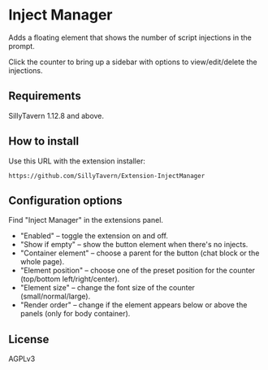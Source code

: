 # Inject Manager

Adds a floating element that shows the number of script injections in the prompt.

Click the counter to bring up a sidebar with options to view/edit/delete the injections.

## Requirements

SillyTavern 1.12.8 and above.

## How to install

Use this URL with the extension installer:

```
https://github.com/SillyTavern/Extension-InjectManager
```

## Configuration options

Find "Inject Manager" in the extensions panel.

* "Enabled" – toggle the extension on and off.
* "Show if empty" – show the button element when there's no injects.
* "Container element" – choose a parent for the button (chat block or the whole page).
* "Element position" – choose one of the preset position for the counter (top/bottom left/right/center).
* "Element size" – change the font size of the counter (small/normal/large).
* "Render order" – change if the element appears below or above the panels (only for body container).

## License

AGPLv3
